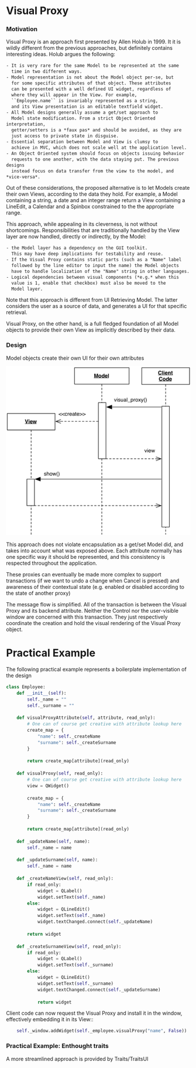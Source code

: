 # Visual Proxy

### Motivation

Visual Proxy is an approach first presented by Allen Holub in 1999. It
it is wildly different from the previous approaches, but definitely contains
interesting ideas. Holub argues the following:

    - It is very rare for the same Model to be represented at the same 
      time in two different ways. 
    - Model representation is not about the Model object per-se, but
      for some specific attributes of that object. These attributes 
      can be presented with a well defined UI widget, regardless of 
      where they will appear in the View. For example, 
      ``Employee.name`` is invariably represented as a string, 
      and its View presentation is an editable textfield widget.
    - All Model designs generally assume a get/set approach to
      Model state modification. From a strict Object Oriented interpretation,
      getter/setters is a *faux pas* and should be avoided, as they are
      just access to private state in disguise. 
    - Essential separation between Model and View is clumsy to
      achieve in MVC, which does not scale well at the application level.
    - An Object Oriented system should focus on objects issuing behavior
      requests to one another, with the data staying put. The previous designs
      instead focus on data transfer from the view to the model, and *vice-versa*.

Out of these considerations, the proposed alternative is to let Models 
create their own Views, according to the data they hold. For example, 
a Model containing a string, a date and an integer range return 
a View containing a LineEdit, a Calendar and a Spinbox constrained
to the the appropriate range.

This approach, while appealing in its cleverness, is not without 
shortcomings. Responsibilities that are traditionally handled by 
the View layer are now handled, directly or indirectly, by the Model:

    - the Model layer has a dependency on the GUI toolkit.
      This may have deep implications for testability and reuse. 
    - If the Visual Proxy contains static parts (such as a "Name" label
      followed by the line editor to input the name) the Model objects 
      have to handle localization of the "Name" string in other languages.
    - Logical dependencies between visual components (*e.g.* when this 
      value is 1, enable that checkbox) must also be moved to the 
      Model layer.

Note that this approach is different from UI Retrieving Model. 
The latter considers the user as a source of data, and generates
a UI for that specific retrieval.

Visual Proxy, on the other hand, is a full fledged foundation
of all Model objects to provide their own View as implicitly 
described by their data.

### Design

Model objects create their own UI for their own attributes

<p align="center">
    <img src="images/visual_proxy/visual_proxy.png" />
</p>

This approach does not violate encapsulation as a get/set Model did, and
takes into account what was exposed above. Each attribute normally
has one specific way it should be represented, and this consistency 
is respected throughout the application. 

These proxies can eventually be made more complex
to support transactions (if we want to undo a change when Cancel is pressed) 
and awareness of their contextual state (e.g. enabled or disabled according to
the state of another proxy)

The message flow is simplified. All of the transaction is between the Visual
Proxy and its backend attribute. Neither the Control nor the user-visible
window are concerned with this transaction. They just respectively coordinate
the creation and hold the visual rendering of the Visual Proxy object.

# Practical Example 

The following practical example represents a boilerplate 
implementation of the design

```python
class Employee:
    def __init__(self):
        self._name = ""
        self._surname = ""

    def visualProxyAttribute(self, attribute, read_only):
        # One can of course get creative with attribute lookup here 
        create_map = {
            "name": self._createName
            "surname": self._createSurname
        }

        return create_map[attribute](read_only)

    def visualProxy(self, read_only):
        # One can of course get creative with attribute lookup here 
        view = QWidget()
        
        create_map = {
            "name": self._createName
            "surname": self._createSurname
        }

        return create_map[attribute](read_only)
    
    def _updateName(self, name):
        self._name = name

    def _updateSurname(self, name):
        self._name = name

    def _createNameView(self, read_only):
        if read_only:
            widget = QLabel()
            widget.setText(self._name)
        else:
            widget = QLineEdit()
            widget.setText(self._name)
            widget.textChanged.connect(self._updateName)

        return widget
        
    def _createSurnameView(self, read_only):
        if read_only:
            widget = QLabel()
            widget.setText(self._surname)
        else:
            widget = QLineEdit()
            widget.setText(self._surname)
            widget.textChanged.connect(self._updateSurname)

            return widget

```

Client code can now request the Visual Proxy and install it in
the window, effectively embedding it in its View::

```python
    self._window.addWidget(self._employee.visualProxy("name", False))
```

### Practical Example: Enthought traits

A more streamlined approach is provided by Traits/TraitsUI



